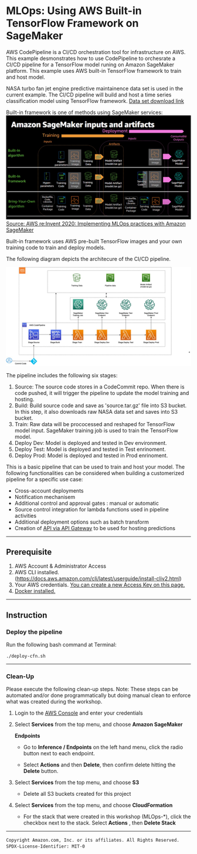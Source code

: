 # MLOps: Using AWS Built-in TensorFlow Framework on SageMaker

AWS CodePipeline is a CI/CD orchestration tool for infrastructure on AWS. This example desmonstrates how to use CodePipeline to orchesrate a CI/CD pipeline for a TensorFlow model runing on Amazon SageMaker platform. This example uses AWS built-in TensorFlow framework to train and host model.

NASA turbo fan jet engine predictive maintainence data set is used in the current example. The CI/CD pipeline will build and host a time series classification model using TensorFlow framework. [Data set download link](https://ti.arc.nasa.gov/m/project/prognostic-repository/CMAPSSData.zip)

Built-in framework is one of methods using SageMaker services:
![SageMaker images](./images/SageMaker_BIA_BIF_BYO.jpg)
[Source: AWS re:Invent 2020: Implementing MLOps practices with Amazon SageMaker](https://www.youtube.com/watch?v=8ZpE-9LnaJk)

Built-in framework uses AWS pre-built TensorFlow images and your own training code to train and deploy models.

The following diagram depicts the architecure of the CI/CD pipeline. 

![MLOps architecture](./images/Tensorflow_pipeline.jpg)

The pipeline includes the following six stages:

 1) Source: The source code stores in a CodeCommit repo. When there is code pushed, it will trigger the pipeline to update the model training and hosting.
 2) Build: Build source code and save as 'source.tar.gz' file into S3 bucket. In this step, it also downloads raw NASA data set and saves into S3 bucket.
 3) Train: Raw data will be prococessed and reshaped for TensorFlow model input. SageMaker training job is used to train the TensorFlow model.
 4) Deploy Dev: Model is deployed and tested in Dev environment. 
 5) Deploy Test: Model is deployed and tested in Test enrinoment.
 6) Deploy Prod: Model is deployed and tested in Prod enrinoment.

This is a basic pipeline that can be used to train and host your model. The following functionalities can be considered when building a customerized pipeline for a specific use case:
 * Cross-account deployments
 * Notification mechanisem 
 * Additional control and approval gates : manual or automatic 
 * Source control integration for lambda functions used in pipeline activities
 * Additional deployment options such as batch transform 
 * Creation of [API via API Gateway](https://docs.aws.amazon.com/apigateway/latest/developerguide/how-to-create-api.html) to be used for hosting predictions


-------
## Prerequisite

1) AWS Account & Administrator Access
2) AWS CLI installed. (https://docs.aws.amazon.com/cli/latest/userguide/install-cliv2.html)
3) Your AWS credentials. [You can create a new Access Key on this page.](https://docs.aws.amazon.com/sdk-for-javascript/v2/developer-guide/getting-your-credentials.html)
4) [Docker installed.](https://docs.docker.com/get-docker/) 
--------
## Instruction

### Deploy the pipeline

Run the following bash command at Terminal:

    ./deploy-cfn.sh

----

### Clean-Up

Please execute the following clean-up steps.  Note: These steps can be automated and/or done programmatically but doing manual clean to enforce what was created during the workshop. 

1. Login to the [AWS Console](https://https://console.aws.amazon.com/) and enter your credentials   

2. Select **Services** from the top menu, and choose **Amazon SageMaker**

   **Endpoints**
   * Go to **Inference / Endpoints** on the left hand menu, click the radio button next to each endpoint. 

   * Select **Actions** and then **Delete**, then confirm delete hitting the **Delete** button. 

3. Select **Services** from the top menu, and choose **S3**

    * Delete all S3 buckets created for this project
       
       

4. Select **Services** from the top menu, and choose **CloudFormation**

   * For the stack that were created in this workshop (MLOps-*), click the checkbox next to the stack.  Select **Actions** , then **Delete Stack**
---
`Copyright Amazon.com, Inc. or its affiliates. All Rights Reserved. SPDX-License-Identifier: MIT-0`